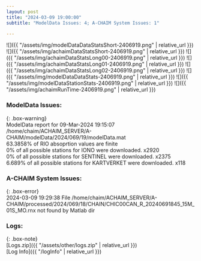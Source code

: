 ```yaml
---
layout: post
title: "2024-03-09 19:00:00"
subtitle: "ModelData Issues: 4; A-CHAIM System Issues: 1"

---
```


![]({{ "/assets/img/modelDataDataStatsShort-2406919.png" | relative_url }})
![]({{ "/assets/img/achaimDataStatsShort-2406919.png" | relative_url }})
![]({{ "/assets/img/achaimDataStatsLong00-2406919.png" | relative_url }})
![]({{ "/assets/img/achaimDataStatsLong01-2406919.png" | relative_url }})
![]({{ "/assets/img/achaimDataStatsLong02-2406919.png" | relative_url }})
![]({{ "/assets/img/modelDataDataStats-2406919.png" | relative_url }})
![]({{ "/assets/img/modelDataStationStats-2406919.png" | relative_url }})
![]({{ "/assets/img/achaimRunTime-2406919.png" | relative_url }})


### ModelData Issues:  
  
{: .box-warning}  
 ModelData report for 09-Mar-2024 19:15:07   
 /home/chaim/ACHAIM_SERVER/A-CHAIM/modelData/2024/069/19/modelData.mat   
 63.3858% of RIO absoprtion values are finite   
 0% of all possible stations for IONO were downloaded. x2920   
 0% of all possible stations for SENTINEL were downloaded. x2375   
 6.689% of all possible stations for KARTVERKET were downloaded. x118   
  
### A-CHAIM System Issues:  
  
{: .box-error}  
2024-03-09 19:29:38 File /home/chaim/ACHAIM_SERVER/A-CHAIM/processed/2024/069/18/CHAIN/CHIC00CAN_R_20240691845_15M_01S_MO.rnx not found by Matlab dir  

### Logs:  
  
{: .box-note}  
[Logs.zip]({{ "/assets/other/logs.zip" | relative_url }})  
[Log Info]({{ "/logInfo" | relative_url }})  
